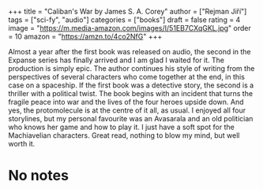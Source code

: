 +++
title = "Caliban's War by James S. A. Corey"
author = ["Rejman Jiří"]
tags = ["sci-fy", "audio"]
categories = ["books"]
draft = false
rating = 4
image = "https://m.media-amazon.com/images/I/51EB7CXqGKL.jpg"
order = 10
amazon = "https://amzn.to/4co2NfG"
+++

Almost a year after the first book was released on audio, the second in the Expanse series has finally arrived and I am glad I waited for it. The production is simply epic. The author continues his style of writing from the perspectives of several characters who come together at the end, in this case on a spaceship. If the first book was a detective story, the second is a thriller with a political twist. The book begins with an incident that turns the fragile peace into war and the lives of the four heroes upside down. And yes, the protomolecule is at the centre of it all, as usual. I enjoyed all four storylines, but my personal favourite was an Avasarala and an old politician who knows her game and how to play it. I just have a soft spot for the Machiavelian characters. Great read, nothing to blow my mind, but well worth it.

<!-- more -->

# No notes
